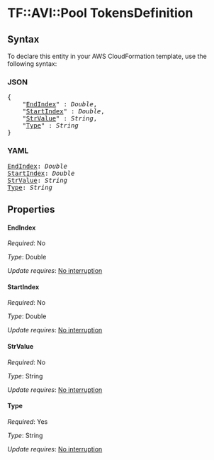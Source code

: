 # TF::AVI::Pool TokensDefinition

## Syntax

To declare this entity in your AWS CloudFormation template, use the following syntax:

### JSON

<pre>
{
    "<a href="#endindex" title="EndIndex">EndIndex</a>" : <i>Double</i>,
    "<a href="#startindex" title="StartIndex">StartIndex</a>" : <i>Double</i>,
    "<a href="#strvalue" title="StrValue">StrValue</a>" : <i>String</i>,
    "<a href="#type" title="Type">Type</a>" : <i>String</i>
}
</pre>

### YAML

<pre>
<a href="#endindex" title="EndIndex">EndIndex</a>: <i>Double</i>
<a href="#startindex" title="StartIndex">StartIndex</a>: <i>Double</i>
<a href="#strvalue" title="StrValue">StrValue</a>: <i>String</i>
<a href="#type" title="Type">Type</a>: <i>String</i>
</pre>

## Properties

#### EndIndex

_Required_: No

_Type_: Double

_Update requires_: [No interruption](https://docs.aws.amazon.com/AWSCloudFormation/latest/UserGuide/using-cfn-updating-stacks-update-behaviors.html#update-no-interrupt)

#### StartIndex

_Required_: No

_Type_: Double

_Update requires_: [No interruption](https://docs.aws.amazon.com/AWSCloudFormation/latest/UserGuide/using-cfn-updating-stacks-update-behaviors.html#update-no-interrupt)

#### StrValue

_Required_: No

_Type_: String

_Update requires_: [No interruption](https://docs.aws.amazon.com/AWSCloudFormation/latest/UserGuide/using-cfn-updating-stacks-update-behaviors.html#update-no-interrupt)

#### Type

_Required_: Yes

_Type_: String

_Update requires_: [No interruption](https://docs.aws.amazon.com/AWSCloudFormation/latest/UserGuide/using-cfn-updating-stacks-update-behaviors.html#update-no-interrupt)

